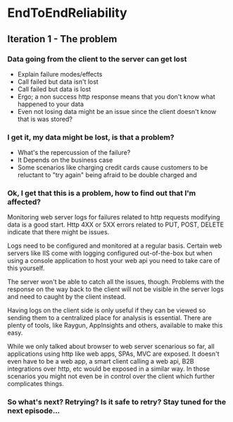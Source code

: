# EndToEndReliability


## Iteration 1 - The problem


### Data going from the client to the server can get lost
  
* Explain failure modes/effects
* Call failed but data isn't lost
* Call failed but data is lost
* Ergo; a non success http response means that you don't know what happened to your data
* Even not losing data might be an issue since the client doesn't know that is was stored?


### I get it, my data might be lost, is that a problem?
   
* What's the repercussion of the failure?
* It Depends on the business case
* Some scenarios like charging credit cards cause customers to be reluctant to "try again" being afraid to be double charged and 
   
### Ok, I get that this is a problem, how to find out that I'm affected?
  
Monitoring web server logs for failures related to http requests modifying data is a good start. Http 4XX or 5XX errors related to PUT, POST, DELETE indicate that there might be issues. 

Logs need to be configured and monitored at a regular basis. Certain web servers like IIS come with logging configured out-of-the-box but when using a console application to host your web api you need to take care of this yourself.

The server won't be able to catch all the issues, though. Problems with the response on the way back to the client will not be visible in the server logs and need to caught by the client instead.

Having logs on the client side is only useful if they can be viewed so sending them to a centralized place for analysis is essential. There are plenty of tools, like Raygun, AppInsights and others, available to make this easy.

While we only talked about browser to web server scenarious so far, all applications using http like web apps, SPAs, MVC are exposed. It doesn't even have to be a web app, a smart client calling a web api, B2B integrations over http, etc would be exposed in a similar way. In those scenarios you might not even be in control over the client which further complicates things.  

### So what's next? Retrying? Is it safe to retry? Stay tuned for the next episode...
